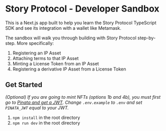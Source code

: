 # Story Protocol - Developer Sandbox

This is a Next.js app built to help you learn the Story Protocol TypeScript SDK and see its integration with a wallet like Metamask.

The sandbox will walk you through building with Story Protocol step-by-step. More specifically:

1. Registering an IP Asset
2. Attaching terms to that IP Asset
3. Minting a License Token from an IP Asset
4. Registering a derivative IP Asset from a License Token

## Get Started

_(Optional) If you are going to mint NFTs (options 1b and 4b), you must first go to [Pinata and get a JWT](https://knowledge.pinata.cloud/en/articles/6191471-how-to-create-an-pinata-api-key). Change `.env.example` to `.env` and set `PINATA_JWT` equal to your JWT._

1. `npm install` in the root directory
2. `npm run dev` in the root directory
